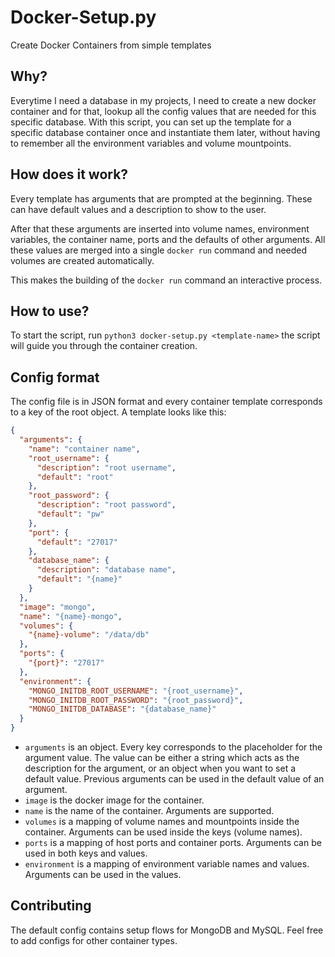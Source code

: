 # Docker-Setup.py
Create Docker Containers from simple templates

## Why?
Everytime I need a database in my projects, I need to create a new docker container and for that, 
lookup all the config values that are needed for this specific database. With this script, you can set up
the template for a specific database container once and instantiate them later, without having to remember
all the environment variables and volume mountpoints.

## How does it work?
Every template has arguments that are prompted at the beginning.
These can have default values and a description to show to the user.

After that these arguments are inserted into volume names, environment variables, the container name,
ports and the defaults of other arguments.
All these values are merged into a single `docker run` command and
needed volumes are created automatically.

This makes the building of the `docker run` command an interactive process.

## How to use?
To start the script, run `python3 docker-setup.py <template-name>` the script will guide you through
the container creation.

## Config format
The config file is in JSON format and every container template corresponds to a key of the root object.
A template looks like this:
```json
{
  "arguments": {
    "name": "container name",
    "root_username": {
      "description": "root username",
      "default": "root"
    },
    "root_password": {
      "description": "root password",
      "default": "pw"
    },
    "port": {
      "default": "27017"
    },
    "database_name": {
      "description": "database name",
      "default": "{name}"
    }
  },
  "image": "mongo",
  "name": "{name}-mongo",
  "volumes": {
    "{name}-volume": "/data/db"
  },
  "ports": {
    "{port}": "27017"
  },
  "environment": {
    "MONGO_INITDB_ROOT_USERNAME": "{root_username}",
    "MONGO_INITDB_ROOT_PASSWORD": "{root_password}",
    "MONGO_INITDB_DATABASE": "{database_name}"
  }
}
```

* `arguments` is an object. Every key corresponds to the placeholder for the argument value.
The value can be either a string which acts as the description for the argument, or an object when
you want to set a default value. Previous arguments can be used in the default value of an argument.  
* `image` is the docker image for the container.  
* `name` is the name of the container. Arguments are supported.  
* `volumes` is a mapping of volume names and mountpoints inside the container. Arguments can be used inside 
the keys (volume names).  
* `ports` is a mapping of host ports and container ports. Arguments can be used in both keys and values.  
* `environment` is a mapping of environment variable names and values. Arguments can be used in the values.  

## Contributing
The default config contains setup flows for MongoDB and MySQL.
Feel free to add configs for other container types.
